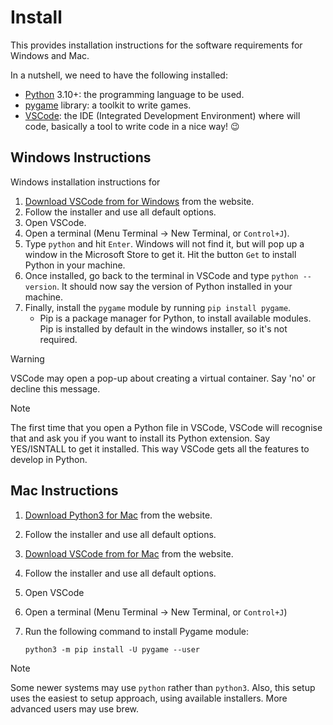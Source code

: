 # Install

This provides installation instructions for the software requirements for Windows and Mac.

In a nutshell, we need to have the following installed:

* [Python](https://www.python.org/) 3.10+: the programming language to be used.
* [pygame](https://www.pygame.org/wiki/about) library: a toolkit to write games.
* [VSCode](https://code.visualstudio.com/): the IDE (Integrated Development Environment) where will code, basically a tool to write code in a nice way! 😉

## Windows Instructions

Windows installation instructions for

1. [Download VSCode from for Windows][1] from the website.
2. Follow the installer and use all default options.
3. Open VSCode.
4. Open a terminal (Menu Terminal -> New Terminal, or `Control+J`).
5. Type `python` and hit `Enter`. Windows will not find it, but will pop up a window in the Microsoft Store to get it. Hit the button `Get` to install Python in your machine.
6. Once installed, go back to the terminal in VSCode and type `python --version`. It should now say the version of Python installed in your machine.
7. Finally, install the `pygame` module by running `pip install pygame`.
   * Pip is a package manager for Python, to install available modules. Pip is installed by default in the windows installer, so it's not required.

> [!WARNING]
>  VSCode may open a pop-up about creating a virtual container. Say 'no' or decline this message.


>[!NOTE]
> The first time that you open a Python file in VSCode, VSCode will recognise that and ask you if you want to install its Python extension. Say YES/ISNTALL to get it installed. This way VSCode gets all the features to develop in Python.

## Mac Instructions

1. [Download Python3 for Mac][2] from the website.
2. Follow the installer and use all default options.
3. [Download VSCode from for Mac][1] from the website.
4. Follow the installer and use all default options.
5. Open VSCode
6. Open a terminal (Menu Terminal -> New Terminal, or `Control+J`)
7. Run the following command to install Pygame module:

    ```shell
    python3 -m pip install -U pygame --user
    ```

> [!NOTE]
> Some newer systems may use `python` rather than `python3`. Also, this setup uses the easiest to setup approach, using available installers. More advanced users may use brew.


[1]: https://code.visualstudio.com/download
[2]: https://www.python.org/downloads/
